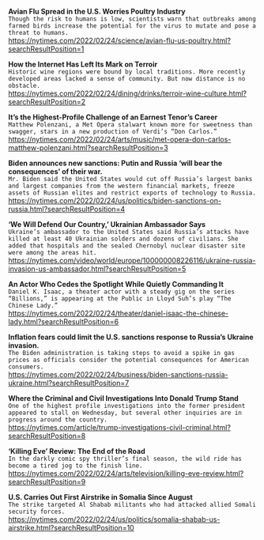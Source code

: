 **Avian Flu Spread in the U.S. Worries Poultry Industry**\
`Though the risk to humans is low, scientists warn that outbreaks among farmed birds increase the potential for the virus to mutate and pose a threat to humans.`\
https://nytimes.com/2022/02/24/science/avian-flu-us-poultry.html?searchResultPosition=1

**How the Internet Has Left Its Mark on Terroir**\
`Historic wine regions were bound by local traditions. More recently developed areas lacked a sense of community. But now distance is no obstacle.`\
https://nytimes.com/2022/02/24/dining/drinks/terroir-wine-culture.html?searchResultPosition=2

**It’s the Highest-Profile Challenge of an Earnest Tenor’s Career**\
`Matthew Polenzani, a Met Opera stalwart known more for sweetness than swagger, stars in a new production of Verdi’s “Don Carlos.”`\
https://nytimes.com/2022/02/24/arts/music/met-opera-don-carlos-matthew-polenzani.html?searchResultPosition=3

**Biden announces new sanctions: Putin and Russia ‘will bear the consequences’ of their war.**\
`Mr. Biden said the United States would cut off Russia’s largest banks and largest companies from the western financial markets, freeze assets of Russian elites and restrict exports of technology to Russia.`\
https://nytimes.com/2022/02/24/us/politics/biden-sanctions-on-russia.html?searchResultPosition=4

**‘We Will Defend Our Country,’ Ukrainian Ambassador Says**\
`Ukraine’s ambassador to the United States said Russia’s attacks have killed at least 40 Ukrainian solders and dozens of civilians. She added that hospitals and the sealed Chernobyl nuclear disaster site were among the areas hit.`\
https://nytimes.com/video/world/europe/100000008226116/ukraine-russia-invasion-us-ambassador.html?searchResultPosition=5

**An Actor Who Cedes the Spotlight While Quietly Commanding It**\
`Daniel K. Isaac, a theater actor with a steady gig on the series “Billions,” is appearing at the Public in Lloyd Suh’s play “The Chinese Lady.”`\
https://nytimes.com/2022/02/24/theater/daniel-isaac-the-chinese-lady.html?searchResultPosition=6

**Inflation fears could limit the U.S. sanctions response to Russia’s Ukraine invasion.**\
`The Biden administration is taking steps to avoid a spike in gas prices as officials consider the potential consequences for American consumers.`\
https://nytimes.com/2022/02/24/business/biden-sanctions-russia-ukraine.html?searchResultPosition=7

**Where the Criminal and Civil Investigations Into Donald Trump Stand**\
`One of the highest profile investigations into the former president appeared to stall on Wednesday, but several other inquiries are in progress around the country.`\
https://nytimes.com/article/trump-investigations-civil-criminal.html?searchResultPosition=8

**‘Killing Eve’ Review: The End of the Road**\
`In the darkly comic spy thriller’s final season, the wild ride has become a tired jog to the finish line.`\
https://nytimes.com/2022/02/24/arts/television/killing-eve-review.html?searchResultPosition=9

**U.S. Carries Out First Airstrike in Somalia Since August**\
`The strike targeted Al Shabab militants who had attacked allied Somali security forces.`\
https://nytimes.com/2022/02/24/us/politics/somalia-shabab-us-airstrike.html?searchResultPosition=10

